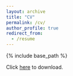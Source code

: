 ```yaml
---
layout: archive
title: "CV"
permalink: /cv/
author_profile: true
redirect_from:
  - /resume
---
```


{% include base_path %}


Click [here](../_files/CV-zhide_lu.pdf) to download.
